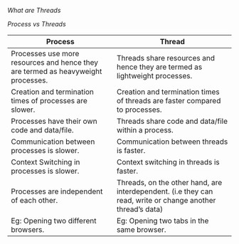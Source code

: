 *What are Threads*


*Process vs Threads*

| Process |	Thread |
| --- | --- |
| Processes use more resources and hence they are termed as heavyweight processes. | Threads share resources and hence they are termed as lightweight processes. |
| Creation and termination times of processes are slower. | Creation and termination times of threads are faster compared to processes. |
| Processes have their own code and data/file. | Threads share code and data/file within a process. |
| Communication between processes is slower. | Communication between threads is faster. |
| Context Switching in processes is slower. | Context switching in threads is faster. |
| Processes are independent of each other. | Threads, on the other hand, are interdependent. (i.e they can read, write or change another thread’s data) |
| Eg: Opening two different browsers. | Eg: Opening two tabs in the same browser. |
